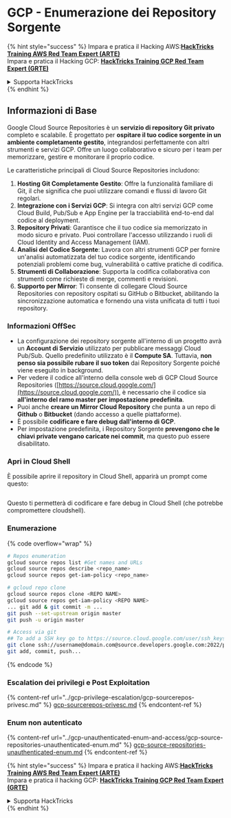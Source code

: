 # GCP - Enumerazione dei Repository Sorgente

{% hint style="success" %}
Impara e pratica il Hacking AWS:<img src="../../../.gitbook/assets/image (1).png" alt="" data-size="line">[**HackTricks Training AWS Red Team Expert (ARTE)**](https://training.hacktricks.xyz/courses/arte)<img src="../../../.gitbook/assets/image (1).png" alt="" data-size="line">\
Impara e pratica il Hacking GCP: <img src="../../../.gitbook/assets/image (2).png" alt="" data-size="line">[**HackTricks Training GCP Red Team Expert (GRTE)**<img src="../../../.gitbook/assets/image (2).png" alt="" data-size="line">](https://training.hacktricks.xyz/courses/grte)

<details>

<summary>Supporta HackTricks</summary>

* Controlla i [**piani di abbonamento**](https://github.com/sponsors/carlospolop)!
* **Unisciti al** 💬 [**gruppo Discord**](https://discord.gg/hRep4RUj7f) o al [**gruppo telegram**](https://t.me/peass) o **seguici** su **Twitter** 🐦 [**@hacktricks\_live**](https://twitter.com/hacktricks\_live)**.**
* **Condividi trucchi di hacking inviando PR ai** [**HackTricks**](https://github.com/carlospolop/hacktricks) e [**HackTricks Cloud**](https://github.com/carlospolop/hacktricks-cloud) repository github.

</details>
{% endhint %}

## Informazioni di Base <a href="#reviewing-cloud-git-repositories" id="reviewing-cloud-git-repositories"></a>

Google Cloud Source Repositories è un **servizio di repository Git privato** completo e scalabile. È progettato per **ospitare il tuo codice sorgente in un ambiente completamente gestito**, integrandosi perfettamente con altri strumenti e servizi GCP. Offre un luogo collaborativo e sicuro per i team per memorizzare, gestire e monitorare il proprio codice.

Le caratteristiche principali di Cloud Source Repositories includono:

1. **Hosting Git Completamente Gestito**: Offre la funzionalità familiare di Git, il che significa che puoi utilizzare comandi e flussi di lavoro Git regolari.
2. **Integrazione con i Servizi GCP**: Si integra con altri servizi GCP come Cloud Build, Pub/Sub e App Engine per la tracciabilità end-to-end dal codice al deployment.
3. **Repository Privati**: Garantisce che il tuo codice sia memorizzato in modo sicuro e privato. Puoi controllare l'accesso utilizzando i ruoli di Cloud Identity and Access Management (IAM).
4. **Analisi del Codice Sorgente**: Lavora con altri strumenti GCP per fornire un'analisi automatizzata del tuo codice sorgente, identificando potenziali problemi come bug, vulnerabilità o cattive pratiche di codifica.
5. **Strumenti di Collaborazione**: Supporta la codifica collaborativa con strumenti come richieste di merge, commenti e revisioni.
6. **Supporto per Mirror**: Ti consente di collegare Cloud Source Repositories con repository ospitati su GitHub o Bitbucket, abilitando la sincronizzazione automatica e fornendo una vista unificata di tutti i tuoi repository.

### Informazioni OffSec <a href="#reviewing-cloud-git-repositories" id="reviewing-cloud-git-repositories"></a>

* La configurazione dei repository sorgente all'interno di un progetto avrà un **Account di Servizio** utilizzato per pubblicare messaggi Cloud Pub/Sub. Quello predefinito utilizzato è il **Compute SA**. Tuttavia, **non penso sia possibile rubare il suo token** dai Repository Sorgente poiché viene eseguito in background.
* Per vedere il codice all'interno della console web di GCP Cloud Source Repositories ([https://source.cloud.google.com/](https://source.cloud.google.com/)), è necessario che il codice sia **all'interno del ramo master per impostazione predefinita**.
* Puoi anche **creare un Mirror Cloud Repository** che punta a un repo di **Github** o **Bitbucket** (dando accesso a quelle piattaforme).
* È possibile **codificare e fare debug dall'interno di GCP**.
* Per impostazione predefinita, i Repository Sorgente **prevengono che le chiavi private vengano caricate nei commit**, ma questo può essere disabilitato.

### Apri in Cloud Shell

È possibile aprire il repository in Cloud Shell, apparirà un prompt come questo:

<figure><img src="../../../.gitbook/assets/image (325).png" alt=""><figcaption></figcaption></figure>

Questo ti permetterà di codificare e fare debug in Cloud Shell (che potrebbe compromettere cloudshell).

### Enumerazione

{% code overflow="wrap" %}
```bash
# Repos enumeration
gcloud source repos list #Get names and URLs
gcloud source repos describe <repo_name>
gcloud source repos get-iam-policy <repo_name>

# gcloud repo clone
gcloud source repos clone <REPO NAME>
gcloud source repos get-iam-policy <REPO NAME>
... git add & git commit -m ...
git push --set-upstream origin master
git push -u origin master

# Access via git
## To add a SSH key go to https://source.cloud.google.com/user/ssh_keys (no gcloud command)
git clone ssh://username@domain.com@source.developers.google.com:2022/p/<proj-name>/r/<repo-name>
git add, commit, push...
```
{% endcode %}

### Escalation dei privilegi e Post Exploitation

{% content-ref url="../gcp-privilege-escalation/gcp-sourcerepos-privesc.md" %}
[gcp-sourcerepos-privesc.md](../gcp-privilege-escalation/gcp-sourcerepos-privesc.md)
{% endcontent-ref %}

### Enum non autenticato

{% content-ref url="../gcp-unauthenticated-enum-and-access/gcp-source-repositories-unauthenticated-enum.md" %}
[gcp-source-repositories-unauthenticated-enum.md](../gcp-unauthenticated-enum-and-access/gcp-source-repositories-unauthenticated-enum.md)
{% endcontent-ref %}

{% hint style="success" %}
Impara e pratica il hacking AWS:<img src="../../../.gitbook/assets/image (1).png" alt="" data-size="line">[**HackTricks Training AWS Red Team Expert (ARTE)**](https://training.hacktricks.xyz/courses/arte)<img src="../../../.gitbook/assets/image (1).png" alt="" data-size="line">\
Impara e pratica il hacking GCP: <img src="../../../.gitbook/assets/image (2).png" alt="" data-size="line">[**HackTricks Training GCP Red Team Expert (GRTE)**<img src="../../../.gitbook/assets/image (2).png" alt="" data-size="line">](https://training.hacktricks.xyz/courses/grte)

<details>

<summary>Supporta HackTricks</summary>

* Controlla i [**piani di abbonamento**](https://github.com/sponsors/carlospolop)!
* **Unisciti al** 💬 [**gruppo Discord**](https://discord.gg/hRep4RUj7f) o al [**gruppo telegram**](https://t.me/peass) o **seguici** su **Twitter** 🐦 [**@hacktricks\_live**](https://twitter.com/hacktricks\_live)**.**
* **Condividi trucchi di hacking inviando PR ai** [**HackTricks**](https://github.com/carlospolop/hacktricks) e [**HackTricks Cloud**](https://github.com/carlospolop/hacktricks-cloud) repos github.

</details>
{% endhint %}
